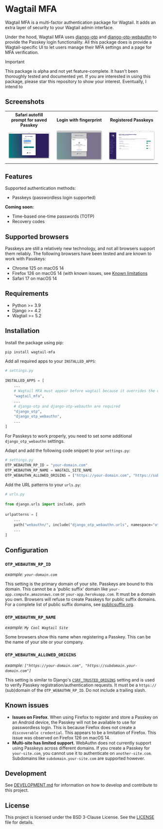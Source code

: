 # Wagtail MFA

Wagtail MFA is a multi-factor authentication package for Wagtail. It adds an extra layer of security to your Wagtail admin interface.

Under the hood, Wagtail MFA uses [django-otp](https://github.com/django-otp/django-otp/) and [django-otp-webauthn](https://github.com/Stormbase/django-otp-webauthn) to provide the Passkey login functionality. All this package does is provide a Wagtail-specific UI to let users manage their MFA settings and a page for MFA verification.

> [!IMPORTANT]  
> This package is alpha and not yet feature-complete. It hasn't been thoroughly tested and documented yet. If you are interested in using this package, please star this repository to show your interest. Eventually, I intend to

## Screenshots

<table>
    <tbody>
        <th>Safari autofill prompt for saved Passkey</th>
        <th>Login with fingerprint</th>
        <th>Registered Passkeys</th>
        <tr>
            <td>
                <a href="https://github.com/Stormbase/wagtail-mfa/blob/main/docs/images/wagtail-login-autofill-prompt.png" target="_blank">
                    <img src="https://github.com/Stormbase/wagtail-mfa/blob/main/docs/images/wagtail-login-autofill-prompt.png" alt="Wagtail login page showing a browser prompt to login to this site using saved Passkey">
                </a>
            </td>
            <td>
                <a href="https://github.com/Stormbase/wagtail-mfa/blob/main/docs/images/wagtail-login-touchid-prompt.png" target="_blank">
                    <img src="https://github.com/Stormbase/wagtail-mfa/blob/main/docs/images/wagtail-login-touchid-prompt.png" alt="Wagtail login page showing a browser prompt asking for a fingerprint scan">
                </a>
            </td>
            <td>
                <a href="https://github.com/Stormbase/wagtail-mfa/blob/main/docs/images/wagtail-user-passkeys-listing.png" target="_blank">
                    <img src="https://github.com/Stormbase/wagtail-mfa/blob/main/docs/images/wagtail-user-passkeys-listing.png" alt="Wagtail account settings page showing a list of registered Passkeys">
                </a>
            </td>
        </tr>
    </tbody>
</table>

## Features

Supported authentication methods:

- Passkeys (passwordless login supported)

**Coming soon:**

- Time-based one-time passwords (TOTP)
- Recovery codes

## Supported browsers

Passkeys are still a relatively new technology, and not all browsers support them reliably. The following browsers have been tested and are known to work with Passkeys:

- Chrome 125 on macOS 14
- Firefox 126 on macOS 14 (with known issues, see [Known limitations](#known-limitations)
- Safari 17 on macOS 14

[^1]: There is a known issue with logging in without a password, see [Known limitations](#known-limitations) for more information.

## Requirements

- Python >= 3.9
- Django >= 4.2
- Wagtail >= 5.2

## Installation

Install the package using pip:

```console
pip install wagtail-mfa
```

Add all required apps to your `INSTALLED_APPS`:

```python
# settings.py

INSTALLED_APPS = [
    ...
    # Wagtail MFA must appear before wagtail because it overrides the default Wagtail login template
    "wagtail_mfa",
    ...
    # django-otp and django-otp-webauthn are required
    "django_otp",
    "django_otp_webauthn",
    ...
]
```

For Passkeys to work properly, you need to set some additional `django_otp_webauthn` settings.

Adapt and add the following code snippet to your `settings.py`:

```python
# settings.py
OTP_WEBAUTHN_RP_ID = "your-domain.com"
OTP_WEBAUTHN_RP_NAME = WAGTAIL_SITE_NAME
OTP_WEBAUTHN_ALLOWED_ORIGINS = ["https://your-domain.com", "https://subdomain.your-domain.com"]
```

Add the URL patterns to your `urls.py`:

```python
# urls.py

from django.urls import include, path

urlpatterns = [
    ...
    path("webauthn/", include("django_otp_webauthn.urls", namespace="otp_webauthn")),
    ...
]
```

## Configuration

### `OTP_WEBAUTHN_RP_ID`

_example: `your-domain.com`_

This setting is the primary domain of your site. Passkeys are bound to this domain. This cannot be a 'public suffix' domain like `your-app.compute.amazonaws.com` or `your-app.herokuapp.com`. It must be a domain you own. Browsers will refuse to create Passkeys for public suffix domains. For a complete list of public suffix domains, see [publicsuffix.org](https://publicsuffix.org/list/public_suffix_list.dat).

### `OTP_WEBAUTHN_RP_NAME`

_example: `My Cool Wagtail Site`_

Some browsers show this name when registering a Passkey. This can be the name of your site or your company.

### `OTP_WEBAUTHN_ALLOWED_ORIGINS`

_example: `["https://your-domain.com", "https://subdomain.your-domain.com"]`_

This setting is similar to Django's [`CSRF_TRUSTED_ORIGINS`](https://docs.djangoproject.com/en/dev/ref/settings/#std-setting-CSRF_TRUSTED_ORIGINS) setting and is used to verify Passkey registration/authentication requests. It must be a `https://` (sub)domain of the `OTP_WEBAUTHN_RP_ID`. Do not include a trailing slash.

## Known issues

- **Issues on Firefox**. When using Firefox to register and store a Passkey on an Android device, the Passkey will not be available to use for passwordless login. This is because Firefox does not create a `discoverable credential`. This appears to be a limitation of Firefox. This issue was observed on Firefox 126 on macOS 14.
- **Multi-site has limited support.** WebAuthn does not currently support using Passkeys across different domains. If you create a Passkey for `your-site.com`, you cannot use it to authenticate on `another-site.com`. Subdomains like `subdomain.your-site.com` are supported however.

## Development

See [DEVELOPMENT.md](DEVELOPMENT.md) for information on how to develop and contribute to this project.

## License

This project is licensed under the BSD 3-Clause License. See the [LICENSE](LICENSE) file for details.
